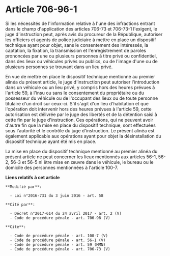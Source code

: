 # Article 706-96-1

Si les nécessités de l'information relative à l'une des infractions entrant dans le champ d'application des articles 706-73
et 706-73-1 l'exigent, le juge d'instruction peut, après avis du procureur de la République, autoriser les officiers et
agents de police judiciaire à mettre en place un dispositif technique ayant pour objet, sans le consentement des intéressés,
la captation, la fixation, la transmission et l'enregistrement de paroles prononcées par une ou plusieurs personnes à titre
privé ou confidentiel, dans des lieux ou véhicules privés ou publics, ou de l'image d'une ou de plusieurs personnes se
trouvant dans un lieu privé. 

En vue de mettre en place le dispositif technique mentionné au premier alinéa du présent article, le juge d'instruction peut
autoriser l'introduction dans un véhicule ou un lieu privé, y compris hors des heures prévues à l'article 59, à l'insu ou
sans le consentement du propriétaire ou du possesseur du véhicule ou de l'occupant des lieux ou de toute personne titulaire
d'un droit sur ceux-ci. S'il s'agit d'un lieu d'habitation et que l'opération doit intervenir hors des heures prévues à
l'article 59, cette autorisation est délivrée par le juge des libertés et de la détention saisi à cette fin par le juge
d'instruction. Ces opérations, qui ne peuvent avoir d'autre fin que la mise en place du dispositif technique, sont effectuées
sous l'autorité et le contrôle du juge d'instruction. Le présent alinéa est également applicable aux opérations ayant pour
objet la désinstallation du dispositif technique ayant été mis en place. 

La mise en place du dispositif technique mentionné au premier alinéa du présent article ne peut concerner les lieux
mentionnés aux articles 56-1, 56-2, 56-3 et 56-5 ni être mise en œuvre dans le véhicule, le bureau ou le domicile des
personnes mentionnées à l'article 100-7.

**Liens relatifs à cet article**

	**Modifié par**:

	  - Loi n°2016-731 du 3 juin 2016 - art. 58

	**Cité par**:

	  - Décret n°2017-614 du 24 avril 2017 - art. 2 (V)
	  - Code de procédure pénale - art. 706-98 (V)

	**Cite**:

	  - Code de procédure pénale - art. 100-7 (V)
	  - Code de procédure pénale - art. 56-1 (V)
	  - Code de procédure pénale - art. 59 (MMN)
	  - Code de procédure pénale - art. 706-73 (V)
